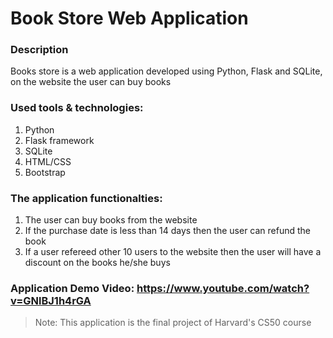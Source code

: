 # Book Store Web Application

### Description 
Books store is a web application developed using Python, Flask and SQLite, on the website the user can buy books

### Used tools & technologies:
1. Python
2. Flask framework
3. SQLite
4. HTML/CSS
5. Bootstrap


### The application functionalties:
1. The user can buy books from the website
2. If the purchase date is less than 14 days then the user can refund the book
3. If a user refereed other 10 users to the website then the user will have a discount on the books he/she buys

### Application Demo Video: https://www.youtube.com/watch?v=GNlBJ1h4rGA

> Note: This application is the final project of Harvard's CS50 course
